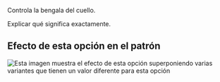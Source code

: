Controla la bengala del cuello.

<Fixme> Explicar qué significa exactamente. </Fixme>

## Efecto de esta opción en el patrón

![Esta imagen muestra el efecto de esta opción superponiendo varias variantes que tienen un valor diferente para esta opción](carlita\_collarflare\_sample.svg "Efecto de esta opción en el patrón")
